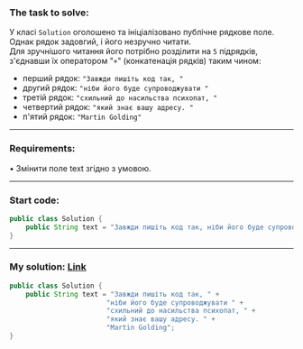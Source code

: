 ### **The task to solve:**  

У класі `Solution` оголошено та ініціалізовано публічне рядкове поле. Однак рядок задовгий, і його незручно читати.  
Для зручнішого читання його потрібно розділити на `5` підрядків, з'єднавши їх оператором "`+`" (конкатенація рядків) таким чином:

- перший рядок: `"Завжди пишіть код так, "`
- другий рядок: `"ніби його буде супроводжувати "`
- третій рядок: `"схильний до насильства психопат, "`
- четвертий рядок: `"який знає вашу адресу. "`
- п'ятий рядок: `"Martin Golding"`

---

### **Requirements:**  

• Змінити поле text згідно з умовою.

---

### **Start code:**  

```java
public class Solution {
    public String text = "Завжди пишіть код так, ніби його буде супроводжувати схильний до насильства психопат, який знає вашу адресу. Martin Golding";
}
```

---

### **My solution: [Link](./src/Solution.java)**  

```java
public class Solution {
    public String text = "Завжди пишіть код так, " +
                        "ніби його буде супроводжувати " +
                        "схильний до насильства психопат, " +
                        "який знає вашу адресу. " +
                        "Martin Golding";
}
```
